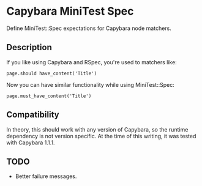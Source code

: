 Capybara MiniTest Spec
======================

Define MiniTest::Spec expectations for Capybara node matchers.

Description
-----------

If you like using Capybara and RSpec, you're used to matchers like:

    page.should have_content('Title')

Now you can have similar functionality while using MiniTest::Spec:

    page.must_have_content('Title')

Compatibility
-------------

In theory, this should work with any version of Capybara, so the runtime dependency is not version specific. At the time of this writing, it was tested with Capybara 1.1.1.

TODO
----

* Better failure messages.
